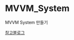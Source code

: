 # MVVM_System

MVVM System 만들기

[참고블로그](https://junilhwang.github.io/TIL/CodeSpitz/Object-Oriented-Javascript/02-MVVM/#role-design)
